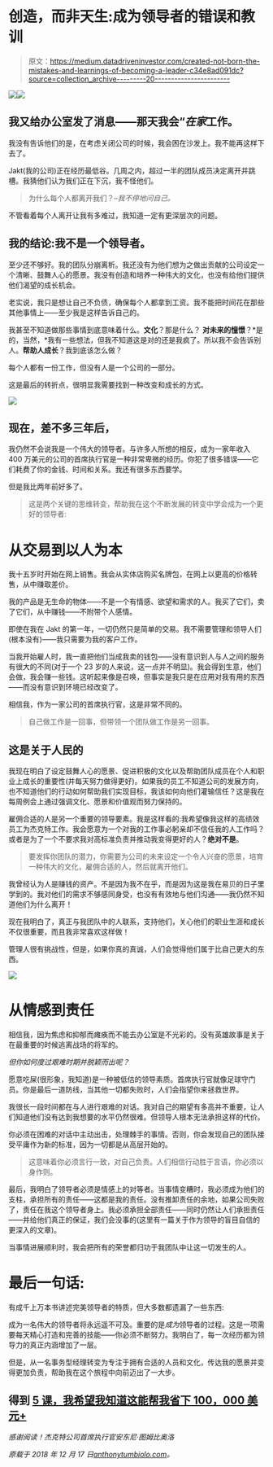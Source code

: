 # 创造，而非天生:成为领导者的错误和教训

> 原文：<https://medium.datadriveninvestor.com/created-not-born-the-mistakes-and-learnings-of-becoming-a-leader-c34e8ad091dc?source=collection_archive---------20----------------------->

[![](img/44af4150e2365951b40fb6a13323bf49.png)](http://www.track.datadriveninvestor.com/1B9E)![](img/b13edd0eb8a33a366b5d069a9bf14b8a.png)

## 我又给办公室发了消息——那天我会“*在家*工作。

我没有告诉他们的是，在考虑关闭公司的时候，我会困在沙发上。我不能再这样下去了。

Jakt(我的公司)正在经历最低谷。几周之内，超过一半的团队成员决定离开并跳槽。我猜他们认为我们正在下沉，我不怪他们。

> 为什么每个人都离开我们？–*我不停地问自己。*

不管看着每个人离开让我有多难过，我知道一定有更深层次的问题。

## **我的结论:我不是一个领导者。**

至少还不够好。我的团队分崩离析。我还没有为他们想为之做出贡献的公司设定一个清晰、鼓舞人心的愿景。我没有创造和培养一种伟大的文化，也没有给他们提供他们渴望的成长机会。

老实说，我只是想让自己不负债，确保每个人都拿到工资。我不能把时间花在那些其他事情上——至少我是这样告诉自己的。

我甚至不知道做那些事情到底意味着什么。**文化**？那是什么？ **对未来的憧憬**？*是的，当然，*我有一些想法，但我不知道这是对的还是我疯了。所以我不会告诉别人。**帮助人成长**？我到底该怎么做？

每个人都有一份工作，但没有人是一个公司的一部分。

这是最后的转折点，很明显我需要找到一种改变和成长的方式。

![](img/51d8b421b52c2fdf1445f5eb36877a9a.png)

## 现在，差不多三年后，

我仍然不会说我是一个伟大的领导者。与许多人所想的相反，成为一家年收入 400 万美元的公司的首席执行官是一种非常卑微的经历。你犯了很多错误——它们耗费了你的金钱、时间和关系。我还有很多东西要学。

但是我比两年前好多了。

> 这是两个关键的思维转变，帮助我在这个不断发展的转变中学会成为一个更好的领导者:

# 从交易到以人为本

我十五岁时开始在网上销售。我会从实体店购买名牌包，在网上以更高的价格转售，从中赚取差价。

我的产品是无生命的物体——不是一个有情感、欲望和需求的人。我买了它们，卖了它们，从中赚钱——不附带个人感情。

即使在我在 Jakt 的第一年，一切仍然只是简单的交易。我不需要管理和领导人们(根本没有)——我只需要为我的客户工作。

当我开始雇人时，我一直把他们当成我卖的钱包——没有意识到人与人之间的服务有很大的不同(对于一个 23 岁的人来说，这一点并不明显)。我会得到生意，他们会做，我会赚一些钱。这听起来像是召唤，但事实是我只是在应用对我有用的东西——而没有意识到环境已经改变了。

相信我，作为一家公司的首席执行官，这是非常不同的。

> 自己做工作是一回事，但带领一个团队做工作是另一回事。

## 这是关于人民的

我现在明白了设定鼓舞人心的愿景、促进积极的文化以及帮助团队成员在个人和职业上成长的重要性(并每天努力做得更好)。如果我的员工不知道公司的发展方向，也不知道他们的行动如何帮助我们实现目标，我该如何向他们灌输信任？这是我在每周例会上通过强调文化、愿景和价值观而努力保持的。

雇佣合适的人是另一个重要的领导要素。我是这样看的:我希望像我这样的高绩效员工为杰克特工作。我会愿意为一个对我的工作事必躬亲却不信任我的人工作吗？或者是为了一个不要求我对高标准负责并推动我变得更好的人？**绝对不是**。

> 要发挥你团队的潜力，你需要为公司的未来设定一个令人兴奋的愿景，培育一种伟大的文化，雇佣合适的人，然后就离开他们。

我曾经认为人是赚钱的资产。不是因为我不在乎，而是因为这是我在易贝的日子里学到的。我对他们的需求不够感同身受，也没有有效地与他们沟通——我仍然不知道他们为什么离开！

现在我明白了，真正与我团队中的人联系，支持他们，关心他们的职业生涯和成长不仅很重要，而且我非常喜欢这样做！

管理人很有挑战性，但是，如果你真的真诚，人们会觉得他们属于比自己更大的东西。

![](img/7e7b9808ad610c2b88c87d05696e80eb.png)

# 从情感到责任

相信我，因为焦虑和抑郁而瘫痪而不能去办公室是不光彩的。没有英雄故事是关于在最重要的时候逃离战场的将军的。

*但你如何度过艰难时期并脱颖而出呢？*

愿意吃屎(很形象，我知道)是一种被低估的领导素质。首席执行官就像足球守门员。你是最后一道防线，当其他一切都失败时，人们会指望你来拯救世界。

我很长一段时间都在与人进行艰难的对话。我对自己的期望有多高并不重要，让人们知道他们没有达到我想要的水平仍然很难。但领导人根本无法承担这样的代价。

你必须在困难的对话中主动出击，处理棘手的事情。否则，你会发现自己的团队接受平庸作为新的标准，因为一切都是从高层开始的。

> 这意味着你必须言行一致，对自己负责。人们相信行动胜于言语，你必须以身作则。

最后，我明白了领导者必须是情感上的对等者。当事情变糟时，我必须成为他们的支柱，承担所有的责任——这都是我的责任。没有推卸责任的余地，如果公司失败了，责任在我这个领导者身上。我必须承担全部责任——同时仍然让人们承担责任——并给他们真正的保证，我们会没事的(这里有一篇关于作为领导的盲目自信的更深入的文章)。

当事情进展顺利时，我会把所有的荣誉都归功于我团队中让这一切发生的人。

# 最后一句话:

有成千上万本书讲述完美领导者的特质，但大多数都遗漏了一些东西:

成为一名伟大的领导者将永远遥不可及。重要的是*成为*领导者的过程。这是一项需要每天精心打造和完善的技能——你必须不断努力。我明白了，每一次经历都为领导力的真正内涵增加了一层。

但是，从一名事务型经理转变为专注于拥有合适的人员和文化，传达我的愿景并变得更加负责，帮助我在这个旅程中向前迈出了一大步。

## 得到 [5 课，我希望我知道这能帮我省下 100，000 美元+](https://anthonytumbiolo.com/5-lessons-to-save-100k/)

*感谢阅读！杰克特公司首席执行官安东尼·图姆比奥洛*

*原载于 2018 年 12 月 17 日*[*anthonytumbiolo.com*](https://anthonytumbiolo.com/becoming-a-leader/)*。*